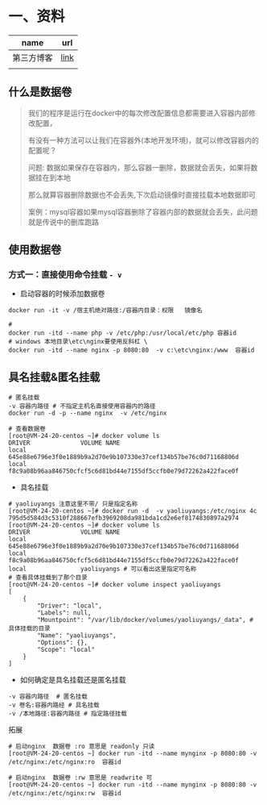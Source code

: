 

# 一、资料

| name       | url                                                  |
| ---------- | ---------------------------------------------------- |
| 第三方博客 | [link](https://www.cnblogs.com/asxf/p/11158912.html) |
|            |                                                      |

## 什么是数据卷

> 我们的程序是运行在docker中的每次修改配置信息都需要进入容器内部修改配置，
>
> 有没有一种方法可以让我们在容器外(本地开发环境)，就可以修改容器内的配置呢？
>
> 问题: 数据如果保存在容器内，那么容器一删除，数据就会丢失，如果将数据挂在到本地
>
> 那么就算容器删除数据也不会丢失,下次启动镜像时直接挂载本地数据即可
>
> 案例：mysql容器如果mysql容器删除了容器内部的数据就会丢失，此问题就是传说中的删库跑路

## 使用数据卷

### 方式一：直接使用命令挂载 `- v`

- 启动容器的时候添加数据卷

 `docker run -it -v /宿主机绝对路径:/容器内目录：权限   镜像名`

```shell
#
docker run -itd --name php -v /etc/php:/usr/local/etc/php 容器id
# windows 本地目录\etc\nginx要使用反斜杠 \
docker run -itd --name nginx -p 8080:80  -v c:\etc\nginx:/www  容器id
```



## 具名挂载&匿名挂载

```shell
# 匿名挂载
-v 容器内路径 # 不指定主机名直接使用容器内的路径
docker run -d -p --name nginx  -v /etc/nginx

# 查看数据卷
[root@VM-24-20-centos ~]# docker volume ls 
DRIVER              VOLUME NAME
local               645e88e6796e3f0e1889b9a2d70e9b107330e37cef134b57be76c0d71168806d
local               f8c9a08b96aa846750cfcf5c6d81bd44e7155df5ccfb0e79d72262a422face0f

```

- 具名挂载

```shell
# yaoliuyangs 注意这里不带/ 只是指定名称
[root@VM-24-20-centos ~]# docker run -d  -v yaoliuyangs:/etc/nginx 4c
795d5d584d3c5310f288667efb3969208da981bda1cd2e6ef8174830897a2974
[root@VM-24-20-centos ~]# docker volume ls
DRIVER              VOLUME NAME
local               645e88e6796e3f0e1889b9a2d70e9b107330e37cef134b57be76c0d71168806d
local               f8c9a08b96aa846750cfcf5c6d81bd44e7155df5ccfb0e79d72262a422face0f
local               yaoliuyangs # 可以看出这里指定可名称
# 查看具体挂载到了那个目录
[root@VM-24-20-centos ~]# docker volume inspect yaoliuyangs
[
    {
        "Driver": "local",
        "Labels": null,
        "Mountpoint": "/var/lib/docker/volumes/yaoliuyangs/_data", # 具体挂载的目录
        "Name": "yaoliuyangs",
        "Options": {},
        "Scope": "local"
    }
]
```

- 如何确定是具名挂载还是匿名挂载

```shell
-v 容器内路径  # 匿名挂载
-v 卷名:容器内路经 # 具名挂载
-v /本地路径:容器内路径 # 指定路径挂载
```

拓展

```shell
# 启动nginx  数据卷 :ro 意思是 readonly 只读
[root@VM-24-20-centos ~] docker run -itd --name mynginx -p 8080:80 -v /etc/nginx:/etc/nginx:ro  容器id

# 启动nginx  数据卷 :rw 意思是 readwrite 可
[root@VM-24-20-centos ~] docker run -itd --name mynginx -p 8080:80 -v /etc/nginx:/etc/nginx:rw  容器id

```





































